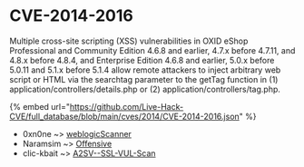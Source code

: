 # CVE-2014-2016

Multiple cross-site scripting (XSS) vulnerabilities in OXID eShop Professional and Community Edition 4.6.8 and earlier, 4.7.x before 4.7.11, and 4.8.x before 4.8.4, and Enterprise Edition 4.6.8 and earlier, 5.0.x before 5.0.11 and 5.1.x before 5.1.4 allow remote attackers to inject arbitrary web script or HTML via the searchtag parameter to the getTag function in (1) application/controllers/details.php or (2) application/controllers/tag.php.

{% embed url="https://github.com/Live-Hack-CVE/full_database/blob/main/cves/2014/CVE-2014-2016.json" %}


* 0xn0ne ~> [weblogicScanner](https://www.alice-snow.ru/2014/database/cve-2014-2016/weblogicscanner-0xn0ne)
* Naramsim ~> [Offensive](https://www.alice-snow.ru/2014/database/cve-2014-2016/offensive-naramsim)
* clic-kbait ~> [A2SV--SSL-VUL-Scan](https://www.alice-snow.ru/2014/database/cve-2014-2016/a2sv--ssl-vul-scan-clic-kbait)